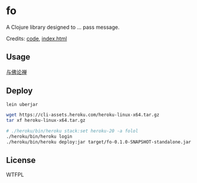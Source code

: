 # fo

A Clojure library designed to ... pass message.

Credits: [code](https://github.com/lersh/TudouCode/blob/master/TudouSharp/Tudou.cs), [index.html](http://www.keyfc.net/bbs/tools/tudoucode.aspx)

## Usage

[与佛论禅](https://folol.herokuapp.com/)

## Deploy

```bash
lein uberjar

wget https://cli-assets.heroku.com/heroku-linux-x64.tar.gz
tar xf heroku-linux-x64.tar.gz

# ./heroku/bin/heroku stack:set heroku-20 -a folol
./heroku/bin/heroku login
./heroku/bin/heroku deploy:jar target/fo-0.1.0-SNAPSHOT-standalone.jar --app folol
```

## License

WTFPL
